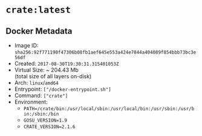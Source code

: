 # `crate:latest`

## Docker Metadata

- Image ID: `sha256:92f771190f47306b08fb1aef645e553a424e7844a404089f854bbb73bc3e56df`
- Created: `2017-08-30T19:30:31.315401053Z`
- Virtual Size: ~ 204.43 Mb  
  (total size of all layers on-disk)
- Arch: `linux`/`amd64`
- Entrypoint: `["/docker-entrypoint.sh"]`
- Command: `["crate"]`
- Environment:
  - `PATH=/crate/bin:/usr/local/sbin:/usr/local/bin:/usr/sbin:/usr/bin:/sbin:/bin`
  - `GOSU_VERSION=1.9`
  - `CRATE_VERSION=2.1.6`
